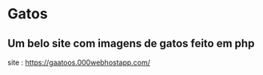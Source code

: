 #  Gatos
## Um belo site com imagens de gatos feito em php



site : https://gaatoos.000webhostapp.com/
